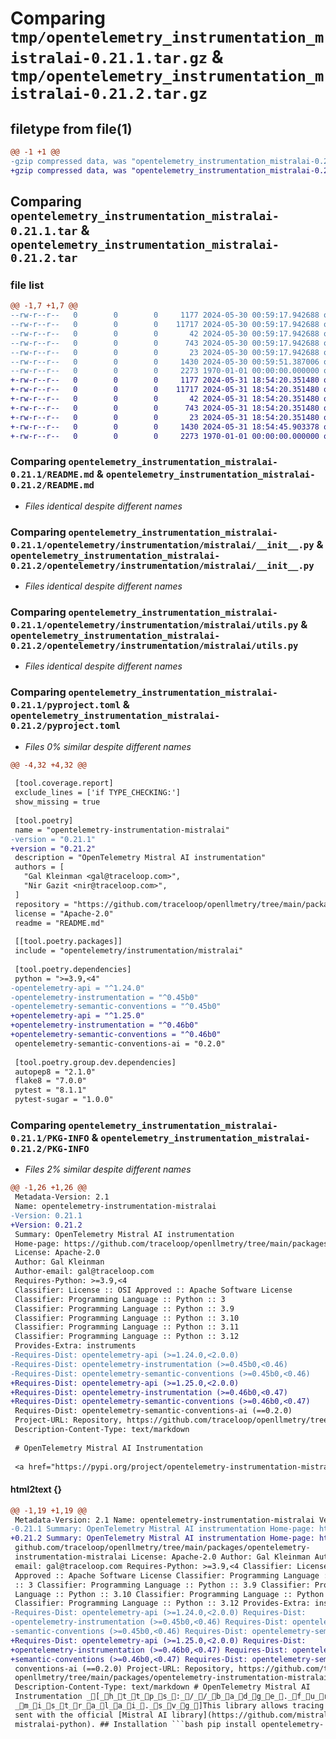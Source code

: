 # Comparing `tmp/opentelemetry_instrumentation_mistralai-0.21.1.tar.gz` & `tmp/opentelemetry_instrumentation_mistralai-0.21.2.tar.gz`

## filetype from file(1)

```diff
@@ -1 +1 @@
-gzip compressed data, was "opentelemetry_instrumentation_mistralai-0.21.1.tar", max compression
+gzip compressed data, was "opentelemetry_instrumentation_mistralai-0.21.2.tar", max compression
```

## Comparing `opentelemetry_instrumentation_mistralai-0.21.1.tar` & `opentelemetry_instrumentation_mistralai-0.21.2.tar`

### file list

```diff
@@ -1,7 +1,7 @@
--rw-r--r--   0        0        0     1177 2024-05-30 00:59:17.942688 opentelemetry_instrumentation_mistralai-0.21.1/README.md
--rw-r--r--   0        0        0    11717 2024-05-30 00:59:17.942688 opentelemetry_instrumentation_mistralai-0.21.1/opentelemetry/instrumentation/mistralai/__init__.py
--rw-r--r--   0        0        0       42 2024-05-30 00:59:17.942688 opentelemetry_instrumentation_mistralai-0.21.1/opentelemetry/instrumentation/mistralai/config.py
--rw-r--r--   0        0        0      743 2024-05-30 00:59:17.942688 opentelemetry_instrumentation_mistralai-0.21.1/opentelemetry/instrumentation/mistralai/utils.py
--rw-r--r--   0        0        0       23 2024-05-30 00:59:17.942688 opentelemetry_instrumentation_mistralai-0.21.1/opentelemetry/instrumentation/mistralai/version.py
--rw-r--r--   0        0        0     1430 2024-05-30 00:59:51.387006 opentelemetry_instrumentation_mistralai-0.21.1/pyproject.toml
--rw-r--r--   0        0        0     2273 1970-01-01 00:00:00.000000 opentelemetry_instrumentation_mistralai-0.21.1/PKG-INFO
+-rw-r--r--   0        0        0     1177 2024-05-31 18:54:20.351480 opentelemetry_instrumentation_mistralai-0.21.2/README.md
+-rw-r--r--   0        0        0    11717 2024-05-31 18:54:20.351480 opentelemetry_instrumentation_mistralai-0.21.2/opentelemetry/instrumentation/mistralai/__init__.py
+-rw-r--r--   0        0        0       42 2024-05-31 18:54:20.351480 opentelemetry_instrumentation_mistralai-0.21.2/opentelemetry/instrumentation/mistralai/config.py
+-rw-r--r--   0        0        0      743 2024-05-31 18:54:20.351480 opentelemetry_instrumentation_mistralai-0.21.2/opentelemetry/instrumentation/mistralai/utils.py
+-rw-r--r--   0        0        0       23 2024-05-31 18:54:20.351480 opentelemetry_instrumentation_mistralai-0.21.2/opentelemetry/instrumentation/mistralai/version.py
+-rw-r--r--   0        0        0     1430 2024-05-31 18:54:45.903378 opentelemetry_instrumentation_mistralai-0.21.2/pyproject.toml
+-rw-r--r--   0        0        0     2273 1970-01-01 00:00:00.000000 opentelemetry_instrumentation_mistralai-0.21.2/PKG-INFO
```

### Comparing `opentelemetry_instrumentation_mistralai-0.21.1/README.md` & `opentelemetry_instrumentation_mistralai-0.21.2/README.md`

 * *Files identical despite different names*

### Comparing `opentelemetry_instrumentation_mistralai-0.21.1/opentelemetry/instrumentation/mistralai/__init__.py` & `opentelemetry_instrumentation_mistralai-0.21.2/opentelemetry/instrumentation/mistralai/__init__.py`

 * *Files identical despite different names*

### Comparing `opentelemetry_instrumentation_mistralai-0.21.1/opentelemetry/instrumentation/mistralai/utils.py` & `opentelemetry_instrumentation_mistralai-0.21.2/opentelemetry/instrumentation/mistralai/utils.py`

 * *Files identical despite different names*

### Comparing `opentelemetry_instrumentation_mistralai-0.21.1/pyproject.toml` & `opentelemetry_instrumentation_mistralai-0.21.2/pyproject.toml`

 * *Files 0% similar despite different names*

```diff
@@ -4,32 +4,32 @@
 
 [tool.coverage.report]
 exclude_lines = ['if TYPE_CHECKING:']
 show_missing = true
 
 [tool.poetry]
 name = "opentelemetry-instrumentation-mistralai"
-version = "0.21.1"
+version = "0.21.2"
 description = "OpenTelemetry Mistral AI instrumentation"
 authors = [
   "Gal Kleinman <gal@traceloop.com>",
   "Nir Gazit <nir@traceloop.com>",
 ]
 repository = "https://github.com/traceloop/openllmetry/tree/main/packages/opentelemetry-instrumentation-mistralai"
 license = "Apache-2.0"
 readme = "README.md"
 
 [[tool.poetry.packages]]
 include = "opentelemetry/instrumentation/mistralai"
 
 [tool.poetry.dependencies]
 python = ">=3.9,<4"
-opentelemetry-api = "^1.24.0"
-opentelemetry-instrumentation = "^0.45b0"
-opentelemetry-semantic-conventions = "^0.45b0"
+opentelemetry-api = "^1.25.0"
+opentelemetry-instrumentation = "^0.46b0"
+opentelemetry-semantic-conventions = "^0.46b0"
 opentelemetry-semantic-conventions-ai = "0.2.0"
 
 [tool.poetry.group.dev.dependencies]
 autopep8 = "2.1.0"
 flake8 = "7.0.0"
 pytest = "8.1.1"
 pytest-sugar = "1.0.0"
```

### Comparing `opentelemetry_instrumentation_mistralai-0.21.1/PKG-INFO` & `opentelemetry_instrumentation_mistralai-0.21.2/PKG-INFO`

 * *Files 2% similar despite different names*

```diff
@@ -1,26 +1,26 @@
 Metadata-Version: 2.1
 Name: opentelemetry-instrumentation-mistralai
-Version: 0.21.1
+Version: 0.21.2
 Summary: OpenTelemetry Mistral AI instrumentation
 Home-page: https://github.com/traceloop/openllmetry/tree/main/packages/opentelemetry-instrumentation-mistralai
 License: Apache-2.0
 Author: Gal Kleinman
 Author-email: gal@traceloop.com
 Requires-Python: >=3.9,<4
 Classifier: License :: OSI Approved :: Apache Software License
 Classifier: Programming Language :: Python :: 3
 Classifier: Programming Language :: Python :: 3.9
 Classifier: Programming Language :: Python :: 3.10
 Classifier: Programming Language :: Python :: 3.11
 Classifier: Programming Language :: Python :: 3.12
 Provides-Extra: instruments
-Requires-Dist: opentelemetry-api (>=1.24.0,<2.0.0)
-Requires-Dist: opentelemetry-instrumentation (>=0.45b0,<0.46)
-Requires-Dist: opentelemetry-semantic-conventions (>=0.45b0,<0.46)
+Requires-Dist: opentelemetry-api (>=1.25.0,<2.0.0)
+Requires-Dist: opentelemetry-instrumentation (>=0.46b0,<0.47)
+Requires-Dist: opentelemetry-semantic-conventions (>=0.46b0,<0.47)
 Requires-Dist: opentelemetry-semantic-conventions-ai (==0.2.0)
 Project-URL: Repository, https://github.com/traceloop/openllmetry/tree/main/packages/opentelemetry-instrumentation-mistralai
 Description-Content-Type: text/markdown
 
 # OpenTelemetry Mistral AI Instrumentation
 
 <a href="https://pypi.org/project/opentelemetry-instrumentation-mistralai/">
```

#### html2text {}

```diff
@@ -1,19 +1,19 @@
 Metadata-Version: 2.1 Name: opentelemetry-instrumentation-mistralai Version:
-0.21.1 Summary: OpenTelemetry Mistral AI instrumentation Home-page: https://
+0.21.2 Summary: OpenTelemetry Mistral AI instrumentation Home-page: https://
 github.com/traceloop/openllmetry/tree/main/packages/opentelemetry-
 instrumentation-mistralai License: Apache-2.0 Author: Gal Kleinman Author-
 email: gal@traceloop.com Requires-Python: >=3.9,<4 Classifier: License :: OSI
 Approved :: Apache Software License Classifier: Programming Language :: Python
 :: 3 Classifier: Programming Language :: Python :: 3.9 Classifier: Programming
 Language :: Python :: 3.10 Classifier: Programming Language :: Python :: 3.11
 Classifier: Programming Language :: Python :: 3.12 Provides-Extra: instruments
-Requires-Dist: opentelemetry-api (>=1.24.0,<2.0.0) Requires-Dist:
-opentelemetry-instrumentation (>=0.45b0,<0.46) Requires-Dist: opentelemetry-
-semantic-conventions (>=0.45b0,<0.46) Requires-Dist: opentelemetry-semantic-
+Requires-Dist: opentelemetry-api (>=1.25.0,<2.0.0) Requires-Dist:
+opentelemetry-instrumentation (>=0.46b0,<0.47) Requires-Dist: opentelemetry-
+semantic-conventions (>=0.46b0,<0.47) Requires-Dist: opentelemetry-semantic-
 conventions-ai (==0.2.0) Project-URL: Repository, https://github.com/traceloop/
 openllmetry/tree/main/packages/opentelemetry-instrumentation-mistralai
 Description-Content-Type: text/markdown # OpenTelemetry Mistral AI
 Instrumentation _[_h_t_t_p_s_:_/_/_b_a_d_g_e_._f_u_r_y_._i_o_/_p_y_/_o_p_e_n_t_e_l_e_m_e_t_r_y_-_i_n_s_t_r_u_m_e_n_t_a_t_i_o_n_-
 _m_i_s_t_r_a_l_a_i_._s_v_g_]This library allows tracing calls to any of mistralai's endpoints
 sent with the official [Mistral AI library](https://github.com/mistralai-ai/
 mistralai-python). ## Installation ```bash pip install opentelemetry-
```

